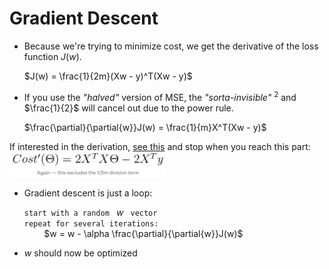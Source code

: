 # Gradient Descent

- Because we're trying to minimize cost, we get the derivative of the loss function $J(w)$.

  $J(w) = \frac{1}{2m}(Xw - y)^T(Xw - y)$

- If you use the _"halved"_ version of MSE, the _"sorta-invisible"_ $^2$ and $\frac{1}{2}$
  will cancel out due to the power rule.

  $\frac{\partial}{\partial{w}}J(w) = \frac{1}{m}X^T(Xw - y)$

<div class="text-gray-500 italic">
  If interested in the derivation,  
  <a href="https://ayearofai.com/rohan-3-deriving-the-normal-equation-using-matrix-calculus-1a1b16f65dda">see this</a>
  and stop when you reach this part:
  <img alt="stop" src="/images/stop.png" style="display: inline; width: 250px; height: 40px" />
</div>

- Gradient descent is just a loop:

  `start with a random ` $w$ ` vector`  
  `repeat for several iterations:`  
      &nbsp; &nbsp; &nbsp; &nbsp; $w = w - \alpha  \frac{\partial}{\partial{w}}J(w)$
  
- $w$ should now be optimized

[2]: https://medium.com/@shiny_jay/linear-regression-2c2ae9507aba
